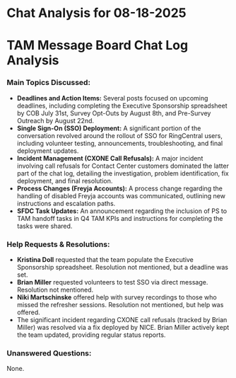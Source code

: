 # Chat Analysis for 08-18-2025

# TAM Message Board Chat Log Analysis

### Main Topics Discussed:

* **Deadlines and Action Items:** Several posts focused on upcoming deadlines, including completing the Executive Sponsorship spreadsheet by COB July 31st, Survey Opt-Outs by August 8th, and Pre-Survey Outreach by August 22nd.
* **Single Sign-On (SSO) Deployment:** A significant portion of the conversation revolved around the rollout of SSO for RingCentral users, including volunteer testing, announcements, troubleshooting, and final deployment updates.
* **Incident Management (CXONE Call Refusals):** A major incident involving call refusals for Contact Center customers dominated the latter part of the chat log, detailing the investigation, problem identification, fix deployment, and final resolution.
* **Process Changes (Freyja Accounts):**  A process change regarding the handling of disabled Freyja accounts was communicated, outlining new instructions and escalation paths.
* **SFDC Task Updates:** An announcement regarding the inclusion of PS to TAM handoff tasks in Q4 TAM KPIs and instructions for completing the tasks were shared.


### Help Requests & Resolutions:

* **Kristina Doll** requested that the team populate the Executive Sponsorship spreadsheet.  Resolution not mentioned, but a deadline was set.
* **Brian Miller** requested volunteers to test SSO via direct message. Resolution not mentioned.
* **Niki Martschinske** offered help with survey recordings to those who missed the refresher sessions.  Resolution not mentioned, but help was offered.
*  The significant incident regarding CXONE call refusals (tracked by Brian Miller) was resolved via a fix deployed by NICE.  Brian Miller actively kept the team updated, providing regular status reports.


### Unanswered Questions:

None.


